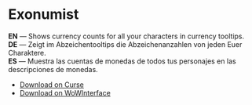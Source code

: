Exonumist
============

**EN** — Shows currency counts for all your characters in currency tooltips.  
**DE** — Zeigt im Abzeichentooltips die Abzeichenanzahlen von jeden Euer Charaktere.  
**ES** — Muestra las cuentas de monedas de todos tus personajes en las descripciones de monedas.

* [Download on Curse](https://www.curseforge.com/wow/addons/exonumist)
* [Download on WoWInterface](https://www.wowinterface.com/downloads/info13993-Exonumist.html)
